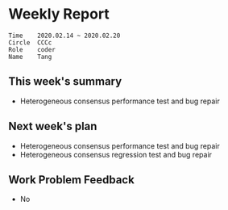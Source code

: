# Weekly Report 

```
Time	2020.02.14 ~ 2020.02.20
Circle	CCCc
Role	coder
Name	Tang
```
## This week's summary

- Heterogeneous consensus performance test and bug repair

## Next week's plan

- Heterogeneous consensus performance test and bug repair
- Heterogeneous consensus regression test and bug repair

## Work Problem Feedback

- No

